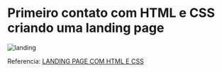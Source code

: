 # Primeiro contato com HTML e CSS criando uma landing page 

 <img align= "center" alt="landing"  src="https://live.staticflickr.com/65535/52751655985_9c7e57926f_b.jpg">

Referencia: [LANDING PAGE COM HTML E CSS](https://www.youtube.com/watch?v=edDCEK5QWE8)
